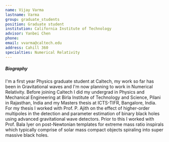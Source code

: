 ```yaml
---
name: Vijay Varma
lastname: Varma
group: graduate_students
position: Graduate student
institution: California Institute of Technology
advisor: Yanbei Chen
phone:
email: vvarma@caltech.edu
address: Cahill 360
specialties: Numerical Relativity
---
```



##### Biography

I'm a first year Physics graduate student at Caltech, my work so far has been in Gravitational waves
and I'm now planning to work in Numerical Relativity. Before joining Caltech I did my undergrad in
Physics and Mechanical Engineering at Birla Institute of Technology and Science, Pilani in
Rajasthan, India and my Masters thesis at ICTS-TIFR, Bangalore, India. For my thesis I worked with
Prof. P. Ajith on the effect of higher-order multipoles in the detection and parameter estimation of
binary black holes using advanced gravitational wave detectors. Prior to this I worked with Prof.
Bala Iyer on post-Newtonian templates for extreme mass ratio inspirals which typically comprise of
solar mass compact objects spiraling into super massive black holes.

